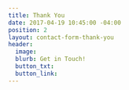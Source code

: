 ```yaml
---
title: Thank You
date: 2017-04-19 10:45:00 -04:00
position: 2
layout: contact-form-thank-you
header:
  image: 
  blurb: Get in Touch!
  button_txt: 
  button_link: 
---
```


